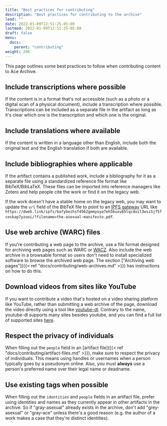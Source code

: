 ```yaml
---
title: "Best practices for contributing"
description: "Best practices for contributing to the archive"
lead: ""
date: 2022-01-09T12:51:25-05:00
lastmod: 2022-01-09T12:51:25-05:00
draft: false
menu:
  docs:
    parent: "contributing"
weight: 206
---
```


This page outlines some best practices to follow when contributing content to
Ace Archive.

## Include transcriptions where possible

If the content is in a format that's not accessible (such as a photo or a
digital scan of a physical document), include a transcription where possible.
Transcriptions can be included as a separate file in the artifact as long as
it's clear which one is the transcription and which one is the original.

## Include translations where available

If the content is written in a language other than English, include both the
original text and the English translation if both are available.

## Include bibliographies where applicable

If the artifact contains a published work, include a bibliography for it as a
separate file using a standardized reference file format like BibTeX/BibLaTeX.
These files can be imported into reference managers like Zotero and help people
cite the work or find it on the legacy web.

If the work doesn't have a stable home on the legacy web, you may want to
update the `url` field of the BibTeX file to point to an [IPFS
gateway](https://docs.ipfs.io/concepts/ipfs-gateway/) URL like
`https://dweb.link/ipfs/bafybeihsf4562gmmyoya7eh5buxv65lqcdoil3wsi5jf5fceskap7yzooi/?filename=the-asexual-manifesto.pdf`.

## Use web archive (WARC) files

If you're contributing a web page to the archive, use a file format designed
for archiving web pages such as WARC or
[WACZ](https://github.com/webrecorder/wacz-spec). Also include the web archive
in a browsable format so users don't need to install specialized software to
browse the archived web page. The section ["Archiving web pages"]({{< ref
"docs/contributing/web-archives.md" >}}) has instructions on how to do this.

## Download videos from sites like YouTube

If you want to contribute a video that's hosted on a video sharing platform
like YouTube, rather than submitting a web archive of the page, download the
video directly using a tool like
[youtube-dl](https://ytdl-org.github.io/youtube-dl/). Contrary to the name,
youtube-dl supports many sites besides youtube, and you can find a full list of
supported sites
[here](https://github.com/ytdl-org/youtube-dl/blob/master/docs/supportedsites.md).

## Respect the privacy of individuals

When filling out the `people` field in an [artifact file]({{< ref
"docs/contributing/artifact-files.md" >}}), make sure to respect the privacy of
individuals. This means using handles or usernames when a person typically goes
by a pseudonym online. Also, you must **always** use a person's preferred name
over their legal name or deadname.

## Use existing tags when possible

When filling out the `identities` and `people` fields in an artifact file,
prefer using identities and names as they currently appear in other artifacts
in the archive. So if "gray-asexual" already exists in the archive, don't add
"grey-asexual" or "gray-ace" unless there's a good reason (e.g. the author of a
work makes a case that they're distinct identities).
